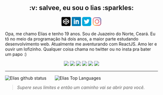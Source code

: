 <h2 align="center"> :v: salvee, eu sou o lias :sparkles: </h2>

<p align="center" display="inline">
  <a href="https://codepen.io/eliasinacio"><img width=30 src="https://github.com/eliasinacio/eliasinacio/blob/main/assets//codepen.png"></a>
  <a href="https://linkedin.com/in/elias-inacio0"><img width=30 src="https://github.com/eliasinacio/eliasinacio/blob/main/assets/linkedin-logo.svg"></a>
  <a href="https://twitter.com/eliasinacio_1"><img width=30 src="https://github.com/eliasinacio/eliasinacio/blob/main/assets/twitter-logo.svg"></a>
  <a href="https://instagram.com/liaasdev"><img width=30 src="https://github.com/eliasinacio/eliasinacio/blob/main/assets/instagram-logo.svg"></a>
</p>
<p> 
  Opa, me chamo Elias e tenho 19 anos. Sou de Juazeiro do Norte, Ceará. Eu tô no meio da programação há dois anos, a maior parte estudando desenvolvimento web.
  Atualmente me aventurando com ReactJS. Amo ler e ouvir um lofizinho. Qualquer coisa chama no twitter ou no insta pra bater um papo :)
</p>

<div align="center">
  <img src="https://img.icons8.com/color/36/000000/html-5--v1.png"/>
  <img src="https://img.icons8.com/color/36/000000/css3.png"/>
  <img src="https://img.icons8.com/color/36/000000/javascript.png"/>
  <img src="https://img.icons8.com/color/36/000000/sass.png"/>
  <img src="https://img.icons8.com/officel/36/000000/react.png"/>
  <img src="https://img.icons8.com/color/36/000000/bootstrap.png"/>
</div>
<hr/>
<div>
  <img src="https://github-readme-stats.vercel.app/api?username=eliasinacio&count_private=true&show_icons=true&theme=tokyonight" alt="Elias github status" width="430"/>
  &nbsp; &nbsp; &nbsp; 
  <img src="https://github-readme-stats.vercel.app/api/top-langs/?username=eliasinacio&layout=compact&theme=tokyonight" alt="Elias Top Languages" width="360"/>
</div>

<blockquote> <em> Supere seus limites e então um caminho vai se abrir para você. </em> </blockquote>
